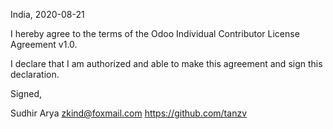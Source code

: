 India, 2020-08-21

I hereby agree to the terms of the Odoo Individual Contributor License
Agreement v1.0.

I declare that I am authorized and able to make this agreement and sign this
declaration.

Signed,

Sudhir Arya zkind@foxmail.com https://github.com/tanzv
